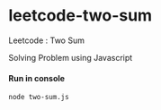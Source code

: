 # leetcode-two-sum
Leetcode : Two Sum

Solving Problem using Javascript 

#### Run in console

    node two-sum.js 
